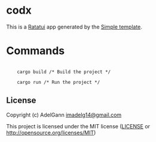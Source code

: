 # codx

This is a [Ratatui] app generated by the [Simple template].

[Ratatui]: https://ratatui.rs
[Simple Template]: https://github.com/ratatui/templates/tree/main/simple



# Commands

```

    cargo build /* Build the project */

    cargo run /* Run the project */

```

## License

Copyright (c) AdelGann <imadelg14@gmail.com>

This project is licensed under the MIT license ([LICENSE] or <http://opensource.org/licenses/MIT>)

[LICENSE]: ./LICENSE

